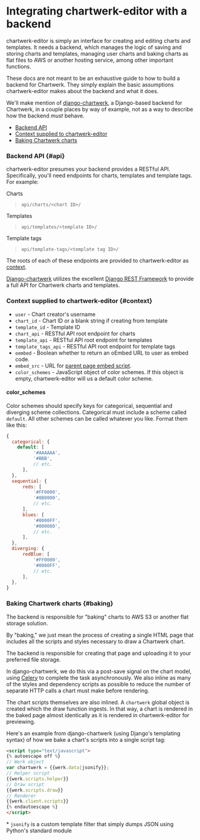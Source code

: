# Integrating chartwerk-editor with a backend

chartwerk-editor is simply an interface for creating and editing charts and templates. It needs a backend, which manages the logic of saving and storing charts and templates, managing user charts and baking charts as flat files to AWS or another hosting service, among other important functions.

These docs are not meant to be an exhaustive guide to how to build a backend for Chartwerk. They simply explain the basic assumptions chartwerk-editor makes about the backend and what it does.

We'll make mention of [django-chartwerk](https://github.com/DallasMorningNews/django-chartwerk/), a Django-based backend for Chartwerk, in a couple places by way of example, not as a way to describe how the backend _must_ behave.

- [Backend API](#api)
- [Context supplied to chartwerk-editor](#context)
- [Baking Chartwerk charts](#baking)

### Backend API {#api}

chartwerk-editor presumes your backend provides a RESTful API. Specifically, you'll need endpoints for charts, templates and template tags. For example:

Charts
> `api/charts/<chart ID>/`

Templates
> `api/templates/<template ID>/`

Template tags
> `api/template-tags/<template tag ID>/`

The roots of each of these endpoints are provided to chartwerk-editor as [context](#context).

[Django-chartwerk](https://github.com/DallasMorningNews/django-chartwerk/) utilizes the excellent [Django REST Framework](http://www.django-rest-framework.org/) to provide a full API for Chartwerk charts and templates.

### Context supplied to chartwerk-editor {#context}

- `user` - Chart creator's username
- `chart_id` - Chart ID or a blank string if creating from template
- `template_id` - Template ID
- `chart_api` - RESTful API root endpoint for charts
- `template_api` - RESTful API root endpoint for templates
- `template_tags_api` - RESTful API root endpoint for template tags
- `oembed` - Boolean whether to return an oEmbed URL to user as embed code.
- `embed_src` - URL for [parent page embed script](embedding.md#parent-embed).
- `color_schemes` - JavaScript object of color schemes. If this object is empty, chartwerk-editor will us a default color scheme.

#### color_schemes

Color schemes should specify keys for categorical, sequential and diverging scheme collections. Categorical must include a scheme called `default`. All other schemes can be called whatever you like. Format them like this:

```javascript
{
  categorical: {
    default: [
          '#AAAAAA',
          '#BBB',
          // etc.
      ],
  },
  sequential: {
      reds: [
          '#FF0000',
          '#8B0000',
          // etc.
      ],
      blues: [
          '#0000FF',
          '#000080',
          // etc.
      ],
  },
  diverging: {
      redBlue: [
          '#FF0000',
          '#0000FF',
          // etc.
      ],
  },
}
```




### Baking Chartwerk charts {#baking}

The backend is responsible for "baking" charts to AWS S3 or another flat storage solution.

By "baking," we just mean the process of creating a single HTML page that includes all the scripts and styles necessary to draw a Chartwerk chart.

The backend is responsible for creating that page and uploading it to your preferred file storage.

In django-chartwerk, we do this via a post-save signal on the chart model, using [Celery](http://www.celeryproject.org/) to complete the task asynchronously. We also inline as many of the styles and dependency scripts as possible to reduce the number of separate HTTP calls a chart must make before rendering.

The chart scripts themselves are also inlined. A `chartwerk` global object is created which the draw function ingests. In that way, a chart is rendered in the baked page almost identically as it is rendered in chartwerk-editor for previewing.

Here's an example from django-chartwerk (using Django's templating syntax) of how we bake a chart's scripts into a single script tag:

```html
<script type="text/javascript">
{% autoescape off %}
// Werk object
var chartwerk = {{werk.data|jsonify}};
// Helper script
{{werk.scripts.helper}}
// Draw script
{{werk.scripts.draw}}
// Renderer
{{werk.client.scripts}}
{% endautoescape %}
</script>
```

\* `jsonify` is a custom template filter that simply dumps JSON using Python's standard module